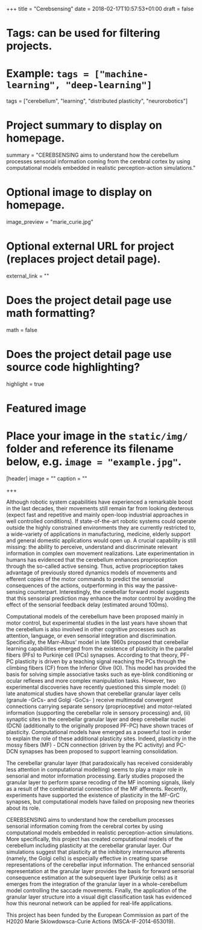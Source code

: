 +++
title = "Cerebsensing"
date = 2018-02-17T10:57:53+01:00
draft = false

# Tags: can be used for filtering projects.
# Example: `tags = ["machine-learning", "deep-learning"]`
tags = ["cerebellum", "learning", "distributed plasticity", "neurorobotics"]

# Project summary to display on homepage.
summary = "CEREBSENSING aims to understand how the cerebellum processes sensorial information coming from the cerebral cortex by using computational models embedded in realistic perception-action simulations."

# Optional image to display on homepage.
image_preview = "marie_curie.jpg"

# Optional external URL for project (replaces project detail page).
external_link = ""

# Does the project detail page use math formatting?
math = false

# Does the project detail page use source code highlighting?
highlight = true

# Featured image
# Place your image in the `static/img/` folder and reference its filename below, e.g. `image = "example.jpg"`.
[header]
image = ""
caption = ""

+++

Although robotic system capabilities have experienced a remarkable boost in the last decades, their movements still remain far from looking dexterous (expect fast and repetitive and mainly open-loop industrial approaches in well controlled conditions). If state-of-the-art robotic systems could operate outside the highly constrained environments they are currently restricted to, a wide-variety of applications in manufacturing, medicine, elderly support and general domestic applications would open up. A crucial capability is still missing: the ability to perceive, understand and discriminate relevant information in complex own movement realizations. Late experimentation in humans has evidenced that the cerebellum enhances proprioception through the so-called active sensing. Thus, active proprioception takes advantage of previously stored dynamics models of movements and efferent copies of the motor commands to predict the sensorial consequences of the actions, outperforming in this way the passive-sensing counterpart. Interestingly, the cerebellar forward model suggests that this sensorial prediction may enhance the motor control by avoiding the effect of the sensorial feedback delay (estimated around 100ms).

Computational models of the cerebellum have been proposed mainly in motor control, but experimental studies in the last years have shown that the cerebellum is also involved in other cognitive processes such as attention, language, or even sensorial integration and discrimination. Specifically, the Marr-Albus’ model in late 1960s proposed that cerebellar learning capabilities emerged from the existence of plasticity in the parallel fibers (PFs) to Purkinje cell (PCs) synapses. According to that theory, PF-PC plasticity is driven by a teaching signal reaching the PCs through the climbing fibers (CF) from the Inferior Olive (IO). This model has provided the basis for solving simple associative tasks such as eye-blink conditioning or ocular reflexes and more complex manipulation tasks. However, two experimental discoveries have recently questioned this simple model: (i) late anatomical studies have shown that cerebellar granular layer cells (granule -GrCs-  and Golgi -GoCs- ) receive multimodal convergent connections carrying separate sensory (proprioceptive) and motor-related information (supporting the cerebellar role in sensory processing) and, (ii) synaptic sites in the cerebellar granular layer and deep cerebellar nuclei (DCN) (additionally to the originally proposed PF-PC) have shown traces of plasticity. Computational models have emerged as a powerful tool in order to explain the role of these additional plasticity sites. Indeed, plasticity in the mossy fibers (MF) - DCN connection (driven by the PC activity) and PC-DCN synapses has been proposed to support learning consolidation. 

The cerebellar granular layer (that paradoxically has received considerably less attention in computational modelling) seems to play a major role in sensorial and motor information processing. Early studies proposed the granular layer to perform sparse recoding of the MF incoming signals, likely as a result of the combinatorial connection of the MF afferents. Recently, experiments have supported the existence of plasticity in the MF-GrC synapses, but computational models have failed on proposing new theories about its role.

CEREBSENSING aims to understand how the cerebellum processes sensorial information coming from the cerebral cortex by using computational models embedded in realistic perception-action simulations. More specifically, this project has created computational models of the cerebellum including plasticity at the cerebellar granular layer. Our simulations suggest that plasticity at the inhibitory interneuron afferents (namely, the Golgi cells) is especially effective in creating sparse representations of the cerebellar input information. The enhanced sensorial representation at the granular layer provides the basis for forward sensorial consequence estimation at the subsequent layer (Purkinje cells) as it emerges from the integration of the granular layer in a whole-cerebellum model controlling the saccade movements. Finally, the application of the granular layer structure into a visual digit classification task has evidenced how this neuronal network can be applied for real-life applications.

This project has been funded by the European Commission as part of the H2020 Marie Sklowdowsca-Curie Actions (MSCA-IF-2014-653019).
